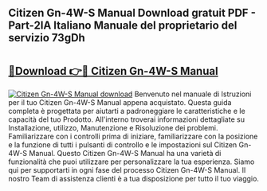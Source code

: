 ## Citizen Gn-4W-S Manual Download gratuit PDF - Part-2lA Italiano Manuale del proprietario del servizio 73gDh

# <h2><a href="http://df9rax.blite.top/?on=Citizen+Gn-4W-S+Manual">🔗Download 👉🔴 Citizen Gn-4W-S Manual</a></h2>

[![Citizen Gn-4W-S Manual download](https://i.imgur.com/lujVjoI.png)](http://df9rax.blite.top/?on=Citizen+Gn-4W-S+Manual)
Benvenuto nel manuale di Istruzioni per il tuo Citizen Gn-4W-S Manual appena acquistato. Questa guida completa è progettata per aiutarti a padroneggiare le caratteristiche e le capacità del tuo Prodotto. All'interno troverai informazioni dettagliate su Installazione, utilizzo, Manutenzione e Risoluzione dei problemi. Familiarizzare con i controlli prima di iniziare, familiarizzare con la posizione e la funzione di tutti i pulsanti di controllo e le impostazioni sul Citizen Gn-4W-S Manual. Questo Citizen Gn-4W-S Manual ha una varietà di funzionalità che puoi utilizzare per personalizzare la tua esperienza. Siamo qui per supportarti in ogni fase del processo Citizen Gn-4W-S Manual. Il nostro Team di assistenza clienti è a tua disposizione per tutto il tuo viaggio.
